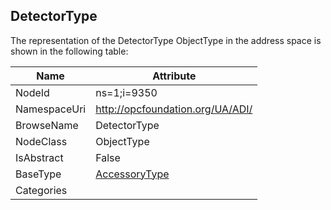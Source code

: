 <!-- objecttype -->
## DetectorType
  
<!-- end of text -->
The representation of the DetectorType ObjectType in the address space is shown in the following table:  

|Name|Attribute|
|---|---|
|NodeId|ns=1;i=9350|
|NamespaceUri|http://opcfoundation.org/UA/ADI/|
|BrowseName|DetectorType|
|NodeClass|ObjectType|
|IsAbstract|False|
|BaseType|[AccessoryType](../../ObjectTypes/AccessoryType/readme.md)|
|Categories||

